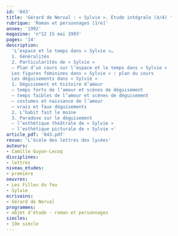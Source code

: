 ```yaml
---
id: '843'
title: 'Gérard de Nerval : « Sylvie ». Étude intégrale (4/4) '
rubrique: 'Roman et personnages [1re]'
annee: '1992'
magazine: 'n°12 15 mai 1993'
pages: '14'
description: 
  'L’espace et le temps dans « Sylvie »…
  1. Généralités
  2. Particularités de « Sylvie »
  – Plan d’un cours sur l’espace et le temps dans « Sylvie »
  Les figures féminines dans « Sylvie » : plan du cours
  Les déguisements dans « Sylvie »
  1. Déguisement et histoire d’amour
  – temps forts de l’amour et scènes de déguisement
  – temps faibles de l’amour et scènes de déguisement
  – costumes et naissance de l’amour
  – vrais et faux déguisements
  2. L’habit fait le moine
  3. Paradoxe sur le déguisement
  – l’esthétique théâtrale de « Sylvie »
  – l’esthétique picturale de « Sylvie »'
article_pdf: '843.pdf'
revue: 'L’école des lettres des lycées'
auteurs:
- Camille Guyon-Lecoq
disciplines:
- lettres
niveau_etudes:
- première
oeuvres:
- Les Filles du feu
- Sylvie
ecrivains:
- Gérard de Nerval
programmes:
- objet d’étude - roman et personnages
siecles:
- 19e siècle
---
```

